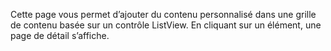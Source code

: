 ﻿Cette page vous permet d’ajouter du contenu personnalisé dans une grille de contenu basée sur un contrôle ListView. En cliquant sur un élément, une page de détail s’affiche.